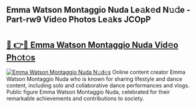 ## Emma Watson Montaggio Nuda Le𝚊k𝚎d N𝚞𝚍e - Part-rw9 Vid𝚎o Photos Le𝚊ks JCOpP

# <h2><a href="http://fbco9p.evod.top/?m=Emma+Watson+Montaggio+Nuda">🔗 👉🔴 Emma Watson Montaggio Nuda Vid𝚎o Ph𝚘t𝚘s</a></h2>

[![Emma Watson Montaggio Nuda N𝚞d𝚎s](https://i.imgur.com/8V9OHl7.gif)](http://fbco9p.evod.top/?m=Emma+Watson+Montaggio+Nuda)
Online content creator Emma Watson Montaggio Nuda who is known for sharing lifestyle and dance content, including solo and collaborative dance performances and vlogs. Public figure Emma Watson Montaggio Nuda, celebrated for their remarkable achievements and contributions to society. 
